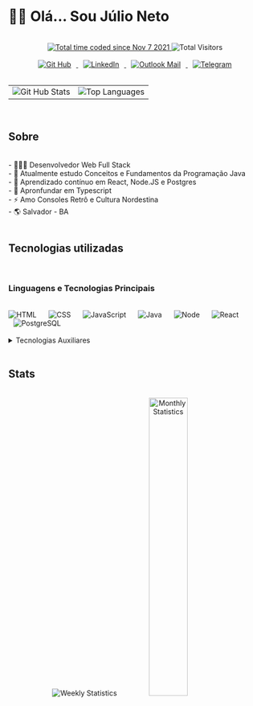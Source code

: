 # 👋🏽 Olá... Sou Júlio Neto

<!--<div align="center">
  <img src="https://raw.githubusercontent.com/TheDudeThatCode/TheDudeThatCode/master/Assets/Mario_Gameplay.gif" alt="Mario Bros Animation">
</div>
-->

<br/>

<div align="center">
  <a href="https://wakatime.com/@b6ba89af-07c9-4a6a-9899-e09f1eb166a8">
    <img src="https://wakatime.com/badge/user/b6ba89af-07c9-4a6a-9899-e09f1eb166a8.svg" alt="Total time coded since Nov 7 2021"/>
  </a>
  <!--<img src="https://visitor-badge.glitch.me/badge?page_id=nettojulio.nettojulio" alt="Total Visitors">-->
  <img src="https://visitor-badge-deno.deno.dev/nettojulio.visitor-badge-deno.svg" alt="Total Visitors">
</div>

<br/>

<div align="center">
  <a href="https://github.com/nettojulio" target="_blank">
    <img style="margin: auto 10px" src="https://img.shields.io/badge/GitHub-100000?style=for-the-badge&logo=github&logoColor=white" alt="Git Hub">
  </a>
  <a href="https://linkedin.com/in/juliocneto" target="_blank">
    <img style="margin: auto 10px" src="https://img.shields.io/badge/LinkedIn-0077B5?style=for-the-badge&logo=linkedin&logoColor=white" alt="LinkedIn">
  </a>
  <a href="mailto:juliocneto@outlook.com" target="_blank">
    <img style="margin: auto 10px" src="https://img.shields.io/badge/Microsoft_Outlook-0078D4?style=for-the-badge&logo=microsoft-outlook&logoColor=white" alt="Outlook Mail">
  </a>
  <a href="http://t.me/nettojulio" target="_blank">
    <img style="margin: auto 10px" src="https://img.shields.io/badge/Telegram-2CA5E0?style=for-the-badge&logo=telegram&logoColor=white" alt="Telegram">
  </a>
</div>

<br/>

<table align="center">
  <tr>
    <td>
      <div>
        <img src="https://github-readme-stats.vercel.app/api?username=nettojulio&count_private=true&show_icons=true&theme=merko" alt="Git Hub Stats" />
   </div>
 </td>
 <td>
   <div>
        <img src="https://github-readme-stats.vercel.app/api/top-langs/?username=nettojulio&langs_count=6&theme=merko" alt="Top Languages" />
   </div>
 </td>
  </tr>
</table>

<br/>

<!-- <table>
  <tr>
    <td valign="top" width="50%">
      <div align="right">
        <a href="https://github.com/nettojulio/labs" target="_blank">
          <img src="https://github-readme-stats.vercel.app/api/pin/?username=nettojulio&repo=labs&theme=merko" alt="Repo">
        </a>
        <a href="https://github.com/nettojulio/labs" target="_blank">
          <img src="https://github-readme-stats.vercel.app/api/pin/?username=nettojulio&repo=labs&theme=merko" alt="Repo">
        </a>
        <a href="https://github.com/nettojulio/labs" target="_blank">
          <img src="https://github-readme-stats.vercel.app/api/pin/?username=nettojulio&repo=labs&theme=merko" alt="Repo">
        </a>
      </div>
    </td>
    <td valign="top" width="50%">
      <div align="left">
        <a href="https://github.com/nettojulio/labs" target="_blank">
          <img src="https://github-readme-stats.vercel.app/api/pin/?username=nettojulio&repo=labs&theme=merko" alt="Repo">
        </a>
        <a href="https://github.com/nettojulio/labs" target="_blank">
          <img src="https://github-readme-stats.vercel.app/api/pin/?username=nettojulio&repo=labs&theme=merko" alt="Repo">
        </a>
        <a href="https://github.com/nettojulio/labs" target="_blank">
          <img src="https://github-readme-stats.vercel.app/api/pin/?username=nettojulio&repo=labs&theme=merko" alt="Repo">
        </a>
      </div>
    </td>
  </tr>
</table> -->

## Sobre

<br/>

<div>
  - 🧑🏽‍💻 Desenvolvedor Web Full Stack <br/>
  - 🔭 Atualmente estudo Conceitos e Fundamentos da Programação Java <br/>
  - 🌱 Aprendizado contínuo em React, Node.JS e Postgres <br/>
  - 🎯 Apronfundar em Typescript <br/>
  - ⚡ Amo Consoles Retrô e Cultura Nordestina <br/>
  - 🌎 Salvador - BA <br/>
</div>

<br/>

## Tecnologias utilizadas

<br/>

### Linguagens e Tecnologias Principais

<br/>

<div>
  <img style="margin: 0 10px 0 0" src="https://img.shields.io/badge/HTML5-E34F26?style=for-the-badge&logo=html5&logoColor=white" alt="HTML">
  <img style="margin: 0 10px 0" src="https://img.shields.io/badge/CSS3-1572B6?style=for-the-badge&logo=css3&logoColor=white" alt="CSS">
  <img style="margin: 0 10px 0" src="https://img.shields.io/badge/JavaScript-323330?style=for-the-badge&logo=javascript&logoColor=F7DF1E" alt="JavaScript">
  <img style="margin: 0 10px 0" src="https://img.shields.io/badge/java-%23ED8B00.svg?style=for-the-badge&logo=java&logoColor=white" alt="Java">
  <img style="margin: 0 10px 0" src="https://img.shields.io/badge/Node.js-339933?style=for-the-badge&logo=nodedotjs&logoColor=white" alt="Node">
  <img style="margin: 0 10px 0" src="https://img.shields.io/badge/React-20232A?style=for-the-badge&logo=react&logoColor=61DAFB" alt="React">
  <img style="margin: 0 10px 0" src="https://img.shields.io/badge/PostgreSQL-316192?style=for-the-badge&logo=postgresql&logoColor=white" alt="PostgreSQL">
</div>

<br/>

<details>
<summary>Tecnologias Auxiliares</summary>

<br/>

### Bibliotecas

<br/>

<div>
  <img style="margin: 0 10px 0 0" src="https://img.shields.io/badge/npm-CB3837?style=for-the-badge&logo=npm&logoColor=white" alt="NPM">
  <img style="margin: 0 10px 0" src="https://img.shields.io/badge/Express.js-000000?style=for-the-badge&logo=express&logoColor=white" alt="Express">
  <img style="margin: 0 10px 0" src="https://img.shields.io/badge/Swagger-85EA2D?style=for-the-badge&logo=Swagger&logoColor=white" alt="Swagger">
  <img style="margin: 0 10px 0" src="https://img.shields.io/badge/JWT-000000?style=for-the-badge&logo=JSON%20web%20tokens&logoColor=white" alt="JSON Web Token">
  <img style="margin: 0 10px 0" src="https://img.shields.io/badge/React_Router-CA4245?style=for-the-badge&logo=react-router&logoColor=white" alt="React Router DOM">
  <img style="margin: 0 10px 0" src="https://img.shields.io/badge/Material--UI-0081CB?style=for-the-badge&logo=material-ui&logoColor=white" alt="Material UI">
  <img style="margin: 0 10px 0" src="https://img.shields.io/badge/eslint-3A33D1?style=for-the-badge&logo=eslint&logoColor=white" alt="ES Lint">
</div>

<br/>

### Hosting

<br/>

<div>
  <img style="margin: 0 10px 0 0" src="https://img.shields.io/badge/Heroku-430098?style=for-the-badge&logo=heroku&logoColor=white" alt="Heroku">
  <img style="margin: 0 10px 0" src="https://img.shields.io/badge/Digital_Ocean-0080FF?style=for-the-badge&logo=DigitalOcean&logoColor=white" alt="Digital Ocean">
  <img style="margin: 0 10px 0" src="https://img.shields.io/badge/Cloudflare-F38020?style=for-the-badge&logo=Cloudflare&logoColor=white" alt="Cloudflare">
  <img style="margin: 0 10px 0" src="https://img.shields.io/badge/Supabase-181818?style=for-the-badge&logo=supabase&logoColor=white" alt="Supabase">
  <img style="margin: 0 10px 0" src="https://img.shields.io/badge/Netlify-00C7B7?style=for-the-badge&logo=netlify&logoColor=white" alt="Netlify">
  <img style="margin: 0 10px 0" src="https://img.shields.io/badge/Vercel-000000?style=for-the-badge&logo=vercel&logoColor=white" alt="Vercel">
</div>

<br/>

### SO's, IDE's e Utilitários

<br/>

<div>
  <img style="margin: 0 10px 0 0" src="https://img.shields.io/badge/Linux-FCC624?style=for-the-badge&logo=linux&logoColor=black" alt="Linux">
  <img style="margin: 0 10px 0" src="https://img.shields.io/badge/Windows-0078D6?style=for-the-badge&logo=windows&logoColor=white" alt="Windows">
  <img style="margin: 0 10px 0" src="https://img.shields.io/badge/Visual_Studio_Code-0078D4?style=for-the-badge&logo=visual%20studio%20code&logoColor=white" alt="VS Code">
  <img style="margin: 0 10px 0" src="https://img.shields.io/badge/Git-F05032?style=for-the-badge&logo=git&logoColor=white" alt="GIT">
  <img style="margin: 0 10px 0" src="https://img.shields.io/badge/GNU%20Bash-4EAA25?style=for-the-badge&logo=GNU%20Bash&logoColor=white" alt="Bash">
  <img style="margin: 0 10px 0" src="https://img.shields.io/badge/Insomnia-5849be?style=for-the-badge&logo=Insomnia&logoColor=white" alt="Insomnia">
</div>

<br/>

</details>

<br/>

## Stats

<br/>

<div align="center">
  <img src="https://github-readme-stats.vercel.app/api/wakatime?username=nettojulio&theme=merko" alt="Weekly Statistics" />
  <img src="https://wakatime.com/share/@nettojulio/a1c4f183-173c-4cb2-8a7c-533d69e7bc13.svg" alt="Monthly Statistics" width="39%" /><br/>
  <!-- <img src="https://github-readme-streak-stats.herokuapp.com/?user=nettojulio&theme=merko" alt="Git Hub Stats" /><br/> -->
  <!-- <img src="https://spotify-github-profile.vercel.app/api/view?uid=nettojulio&cover_image=true&theme=default&bar_color=53b14f&bar_color_cover=true" alt="Spotify Status"/><br/> -->
</div>


<!--
**nettojulio/nettojulio** is a ✨ _special_ ✨ repository because its `README.md` (this file) appears on your GitHub profile.

Here are some ideas to get you started:

- 🔭 I’m currently working on ...
- 🌱 I’m currently learning ...
- 👯 I’m looking to collaborate on ...
- 🤔 I’m looking for help with ...
- 💬 Ask me about ...
- 📫 How to reach me: ...
- 😄 Pronouns: ...
- ⚡ Fun fact: ...
-->
